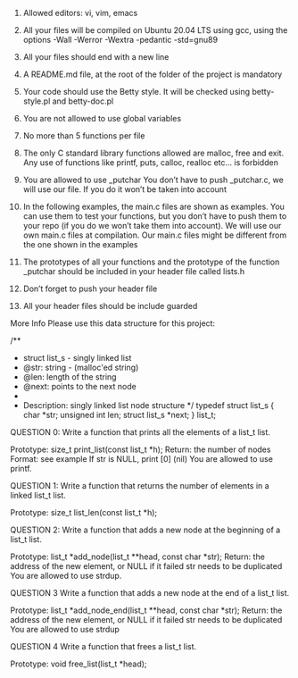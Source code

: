 1. Allowed editors: vi, vim, emacs

2. All your files will be compiled on Ubuntu 20.04 LTS using gcc, using the options -Wall -Werror -Wextra -pedantic -std=gnu89
3. All your files should end with a new line
4. A README.md file, at the root of the folder of the project is mandatory
5. Your code should use the Betty style. It will be checked using betty-style.pl and betty-doc.pl
6. You are not allowed to use global variables
7. No more than 5 functions per file
8. The only C standard library functions allowed are malloc, free and exit. Any use of functions like printf, puts, calloc, realloc etc… is forbidden
9. You are allowed to use _putchar
You don’t have to push _putchar.c, we will use our file. If you do it won’t be taken into account
10. In the following examples, the main.c files are shown as examples. You can use them to test your functions, but you don’t have to push them to your repo (if you do we won’t take them into account). We will use our own main.c files at compilation. Our main.c files might be different from the one shown in the examples
11. The prototypes of all your functions and the prototype of the function _putchar should be included in your header file called lists.h
12. Don’t forget to push your header file
13. All your header files should be include guarded

More Info
Please use this data structure for this project:

/**
 * struct list_s - singly linked list
 * @str: string - (malloc'ed string)
 * @len: length of the string
 * @next: points to the next node
 *
 * Description: singly linked list node structure
 */
typedef struct list_s
{
    char *str;
    unsigned int len;
    struct list_s *next;
} list_t;

QUESTION 0:
Write a function that prints all the elements of a list_t list.

Prototype: size_t print_list(const list_t *h);
Return: the number of nodes
Format: see example
If str is NULL, print [0] (nil)
You are allowed to use printf.

QUESTION 1:
Write a function that returns the number of elements in a linked list_t list.

Prototype: size_t list_len(const list_t *h);

QUESTION 2:
Write a function that adds a new node at the beginning of a list_t list.

Prototype: list_t *add_node(list_t **head, const char *str);
Return: the address of the new element, or NULL if it failed
str needs to be duplicated
You are allowed to use strdup.

QUESTION 3
Write a function that adds a new node at the end of a list_t list.

Prototype: list_t *add_node_end(list_t **head, const char *str);
Return: the address of the new element, or NULL if it failed
str needs to be duplicated
You are allowed to use strdup

QUESTION 4
Write a function that frees a list_t list.

Prototype: void free_list(list_t *head);

